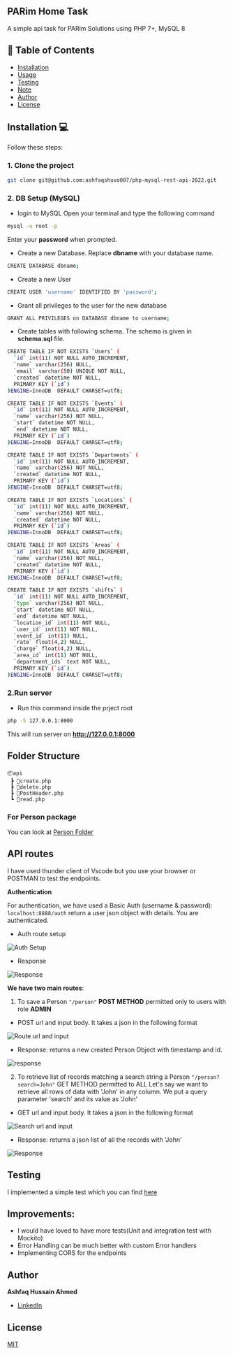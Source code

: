 ## PARim Home Task

A simple api task for PARim Solutions using PHP 7+, MySQL 8


## :triangular_flag_on_post: Table of Contents

- [Installation](#installation)
- [Usage](#usage)
- [Testing](#testing)
- [Note](#note)
- [Author](#author)
- [License](#license)

## Installation :computer:
Follow these steps:

### 1. Clone the project 

```bash
git clone git@github.com:ashfaqshuvo007/php-mysql-rest-api-2022.git
```
### 2. DB Setup (MySQL) 
- login to MySQL
Open your terminal and type the following command
```bash
mysql -u root -p
```
Enter your **password** when prompted.

- Create a new Database. Replace **dbname** with your database name.
```bash
CREATE DATABASE dbname;
```
- Create a new User
```bash
CREATE USER 'username' IDENTIFIED BY 'password';
```
- Grant all privileges to the user for the new database
```bash
GRANT ALL PRIVILEGES on DATABASE dbname to username;
```
- Create tables with following schema. The schema is given in **schema.sql** file. 

```bash
CREATE TABLE IF NOT EXISTS `Users` (
  `id` int(11) NOT NULL AUTO_INCREMENT,
  `name` varchar(256) NULL,
  `email` varchar(50) UNIQUE NOT NULL,
  `created` datetime NOT NULL,
  PRIMARY KEY (`id`)
)ENGINE=InnoDB  DEFAULT CHARSET=utf8;
```

```bash
CREATE TABLE IF NOT EXISTS `Events` (
  `id` int(11) NOT NULL AUTO_INCREMENT,
  `name` varchar(256) NOT NULL,
  `start` datetime NOT NULL,
  `end` datetime NOT NULL,
  PRIMARY KEY (`id`)
)ENGINE=InnoDB  DEFAULT CHARSET=utf8;
```

```bash
CREATE TABLE IF NOT EXISTS `Departments` (
  `id` int(11) NOT NULL AUTO_INCREMENT,
  `name` varchar(256) NOT NULL,
  `created` datetime NOT NULL,
  PRIMARY KEY (`id`)
)ENGINE=InnoDB  DEFAULT CHARSET=utf8;
```
```bash
CREATE TABLE IF NOT EXISTS `Locations` (
  `id` int(11) NOT NULL AUTO_INCREMENT,
  `name` varchar(256) NOT NULL,
  `created` datetime NOT NULL,
  PRIMARY KEY (`id`)
)ENGINE=InnoDB  DEFAULT CHARSET=utf8;
```


```bash
CREATE TABLE IF NOT EXISTS `Areas` (
  `id` int(11) NOT NULL AUTO_INCREMENT,
  `name` varchar(256) NOT NULL,
  `created` datetime NOT NULL,
  PRIMARY KEY (`id`)
)ENGINE=InnoDB  DEFAULT CHARSET=utf8;
```

```bash
CREATE TABLE IF NOT EXISTS `shifts` (
  `id` int(11) NOT NULL AUTO_INCREMENT,
  `type` varchar(256) NOT NULL,
  `start` datetime NOT NULL,
  `end` datetime NOT NULL,
  `location_id` int(11) NOT NULL,
  `user_id` int(11) NOT NULL,
  `event_id` int(11) NULL,
  `rate` float(4,2) NULL,
  `charge` float(4,2) NULL,
  `area_id` int(11) NOT NULL,
  `department_ids` text NOT NULL,
  PRIMARY KEY (`id`)
)ENGINE=InnoDB  DEFAULT CHARSET=utf8;

```
### 2.Run server

- Run this command inside the prject root
```bash
php -S 127.0.0.1:8000 
```
This will run server on **http://127.0.0.1:8000**
## Folder Structure

```
📦api
 ┣ 📜create.php
 ┣ 📜delete.php
 ┣ 📜PostHeader.php
 ┗ 📜read.php
```



### For Person package

You can look at [Person Folder](src/main/java/com/moderan/hometask/person/)


## API routes 
I have used thunder client of Vscode but you use your browser or POSTMAN to test the endpoints.


**Authentication**

For authentication, we have used a Basic Auth (username & password): ```localhost:8888/auth``` return a user json object with details. You are authenticated.

- Auth route setup

![Auth Setup](/DemoImages/authRoute.PNG)

- Response

![Response](DemoImages/authResponse.PNG) 


**We have two main routes**:

1. To save a Person ```"/person"``` **POST METHOD** permitted only to users with role **ADMIN**

- POST url and input body. It takes a json in the following format

![Route url and input](DemoImages/postRoute.PNG)

- Response: returns a new created Person Object with timestamp and id.

![response](DemoImages/postResponse.PNG)


2. To retrieve list of records matching a search string a Person ```"/person?search=John"``` GET METHOD permitted to ALL
Let's say we want to retrieve all rows of data with 'John' in any column. We put a query parameter 'search' and its value as 'John'

- GET url and input body. It takes a json in the following format

![Search url and input](DemoImages/searchRoute.PNG)

- Response: returns a json list of all the records with 'John' 

![Response](DemoImages/searchResponse.PNG)

## Testing 

I implemented a simple test which you can find [here](src/test/java/com/moderan/hometask/HometaskApplicationTests.java)

## Improvements:
- I would have loved to have more tests(Unit and integration test with Mockito)
- Error Handling can be much better with custom Error handlers 
- Implementing CORS for the endpoints

## Author

**Ashfaq Hussain Ahmed**
- [LinkedIn](https://www.linkedin.com/in/ashfaqhahmed/)

## License
[MIT](https://choosealicense.com/licenses/mit/)